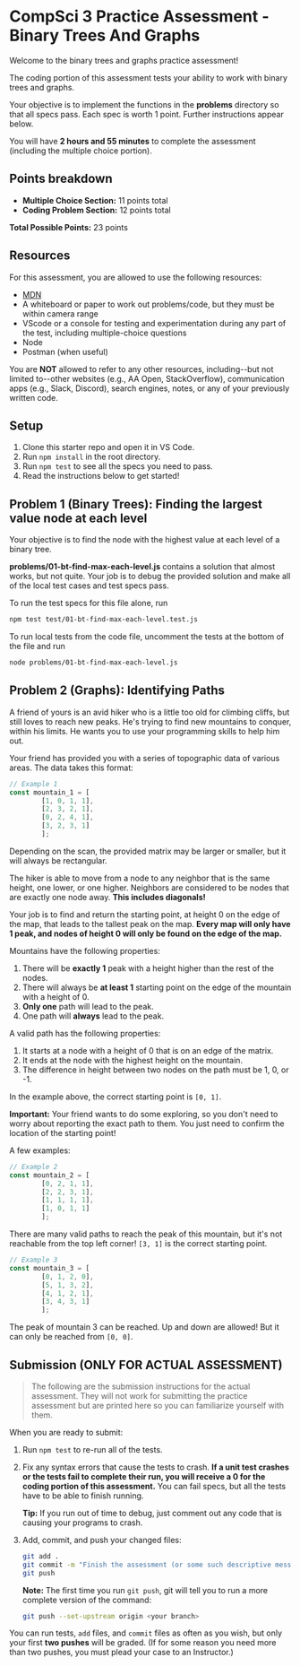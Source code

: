 # CompSci 3 Practice Assessment - Binary Trees And Graphs

Welcome to the binary trees and graphs practice assessment!

The coding portion of this assessment tests your ability to work with binary
trees and graphs.

Your objective is to implement the functions in the __problems__ directory so
that all specs pass. Each spec is worth 1 point. Further instructions appear
below.

You will have **2 hours and 55 minutes** to complete the assessment (including
the multiple choice portion).

## Points breakdown

* __Multiple Choice Section:__ 11 points total
* __Coding Problem Section:__ 12 points total

__Total Possible Points:__ 23 points

## Resources

For this assessment, you are allowed to use the following resources:

* [MDN]
* A whiteboard or paper to work out problems/code, but they must be within
  camera range
* VScode or a console for testing and experimentation during any part of the
  test, including multiple-choice questions
* Node
* Postman (when useful)

You are **NOT** allowed to refer to any other resources, including--but not
limited to--other websites (e.g., AA Open, StackOverflow), communication apps
(e.g., Slack, Discord), search engines, notes, or any of your previously
written code.

## Setup

1. Clone this starter repo and open it in VS Code.
2. Run `npm install` in the root directory.
3. Run `npm test` to see all the specs you need to pass.
4. Read the instructions below to get started!

## Problem 1 (Binary Trees): Finding the largest value node at each level

Your objective is to find the node with the highest value at each level of a
binary tree.

__problems/01-bt-find-max-each-level.js__ contains  a solution that almost
works, but not quite. Your job is to debug the provided solution and make all of
the local test cases and test specs pass.

To run the test specs for this file alone, run

```sh
npm test test/01-bt-find-max-each-level.test.js
```

To run local tests from the code file, uncomment the tests at the bottom of the
file and run

```sh
node problems/01-bt-find-max-each-level.js
```

## Problem 2 (Graphs): Identifying Paths

A friend of yours is an avid hiker who is a little too old for climbing cliffs,
but still loves to reach new peaks.  He's trying to find new mountains to
conquer, within his limits.  He wants you to use your programming skills to help
him out.

Your friend has provided you with a series of topographic data of various areas.
The data takes this format:

```js
// Example 1
const mountain_1 = [
        [1, 0, 1, 1],
        [2, 3, 2, 1],
        [0, 2, 4, 1],
        [3, 2, 3, 1]
        ];
```

Depending on the scan, the provided matrix may be larger or smaller, but it will
always be rectangular.

The hiker is able to move from a node to any neighbor that is the same height,
one lower, or one higher.  Neighbors are considered to be nodes that are exactly
one node away.  **This includes diagonals!**

Your job is to find and return the starting point, at height 0 on the edge of
the map, that leads to the tallest peak on the map.  **Every map will only have
1 peak, and nodes of height 0 will only be found on the edge of the map.**

Mountains have the following properties:

1. There will be **exactly 1** peak with a height higher than the rest of the
   nodes.
1. There will always be **at least 1** starting point on the edge of the
   mountain with a height of 0.
1. **Only one** path will lead to the peak.
1. One path will **always** lead to the peak.

A valid path has the following properties:

1. It starts at a node with a height of 0 that is on an edge of the matrix.
1. It ends at the node with the highest height on the mountain.
1. The difference in height between two nodes on the path must be 1, 0, or -1.

In the example above, the correct starting point is `[0, 1]`.

**Important:** Your friend wants to do some exploring, so you don't need to
worry about reporting the exact path to them.  You just need to confirm the
location of the starting point!

A few examples:

```js
// Example 2
const mountain_2 = [
        [0, 2, 1, 1],
        [2, 2, 3, 1],
        [1, 1, 1, 1],
        [1, 0, 1, 1]
        ];
```

There are many valid paths to reach the peak of this mountain, but it's not
reachable from the top left corner!  `[3, 1]` is the correct starting point.

```js
// Example 3
const mountain_3 = [
        [0, 1, 2, 0],
        [5, 1, 3, 2],
        [4, 1, 2, 1],
        [3, 4, 3, 1]
        ];
```

The peak of mountain 3 can be reached.  Up and down are allowed! But it can only
be reached from `[0, 0]`.

## Submission (ONLY FOR ACTUAL ASSESSMENT)

> The following are the submission instructions for the actual assessment. They
> will not work for submitting the practice assessment but are printed here so
> you can familiarize yourself with them.

When you are ready to submit:

1. Run `npm test` to re-run all of the tests.

2. Fix any syntax errors that cause the tests to crash. **If a unit test crashes
   or the tests fail to complete their run, you will receive a 0 for the coding
   portion of this assessment.** You can fail specs, but all the tests have to
   be able to finish running.

   **Tip:** If you run out of time to debug, just comment out any code that is
   causing your programs to crash.

3. Add, commit, and push your changed files:

   ```sh
   git add .
   git commit -m "Finish the assessment (or some such descriptive message)"
   git push
   ```

   **Note:** The first time you run `git push`, git will tell you to run a more
   complete version of the command:

   ```sh
   git push --set-upstream origin <your branch>
   ```

You can run tests, `add` files, and `commit` files as often as you wish, but
only your first **two pushes** will be graded. (If for some reason you need more
than two pushes, you must plead your case to an Instructor.)

[MDN]: https://developer.mozilla.org/en-US/
